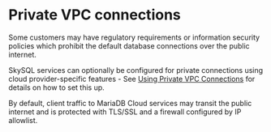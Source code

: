 # Private VPC connections

Some customers may have regulatory requirements or information security policies which prohibit the default database connections over the public internet.

SkySQL services can optionally be configured for private connections using cloud provider-specific features - See [Using Private VPC Connections](<../../Using AWS GCP private VPC connections/>) for details on how to set this up. 

By default, client traffic to MariaDB Cloud services may transit the public internet and is protected with TLS/SSL and a firewall configured by IP allowlist.